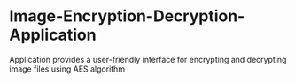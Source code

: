 # Image-Encryption-Decryption-Application
Application provides a user-friendly interface for encrypting and decrypting image files using AES algorithm
